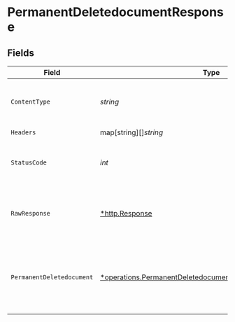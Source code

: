 # PermanentDeletedocumentResponse


## Fields

| Field                                                                                                                                          | Type                                                                                                                                           | Required                                                                                                                                       | Description                                                                                                                                    | Example                                                                                                                                        |
| ---------------------------------------------------------------------------------------------------------------------------------------------- | ---------------------------------------------------------------------------------------------------------------------------------------------- | ---------------------------------------------------------------------------------------------------------------------------------------------- | ---------------------------------------------------------------------------------------------------------------------------------------------- | ---------------------------------------------------------------------------------------------------------------------------------------------- |
| `ContentType`                                                                                                                                  | *string*                                                                                                                                       | :heavy_check_mark:                                                                                                                             | HTTP response content type for this operation                                                                                                  |                                                                                                                                                |
| `Headers`                                                                                                                                      | map[string][]*string*                                                                                                                          | :heavy_check_mark:                                                                                                                             | N/A                                                                                                                                            |                                                                                                                                                |
| `StatusCode`                                                                                                                                   | *int*                                                                                                                                          | :heavy_check_mark:                                                                                                                             | HTTP response status code for this operation                                                                                                   |                                                                                                                                                |
| `RawResponse`                                                                                                                                  | [*http.Response](https://pkg.go.dev/net/http#Response)                                                                                         | :heavy_check_mark:                                                                                                                             | Raw HTTP response; suitable for custom response parsing                                                                                        |                                                                                                                                                |
| `PermanentDeletedocument`                                                                                                                      | [*operations.PermanentDeletedocumentPermanentDeletedocument](../../../pkg/models/operations/permanentdeletedocumentpermanentdeletedocument.md) | :heavy_minus_sign:                                                                                                                             | OK                                                                                                                                             | {<br/>"status": "success",<br/>"message": "document Deleted Successfully"<br/>}                                                                |